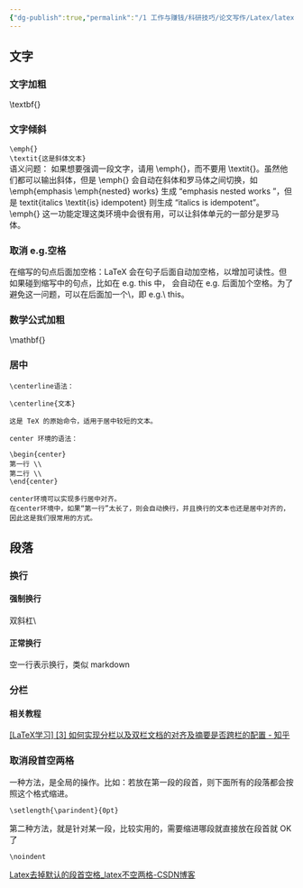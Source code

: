 ```yaml
---
{"dg-publish":true,"permalink":"/1 工作与赚钱/科研技巧/论文写作/Latex/latex文字段落/","title":"latex文字段落"}
---
```



## 文字
### 文字加粗  
\textbf{}  
### 文字倾斜
`\emph{}`  
`\textit{这是斜体文本}`  
语义问题： 如果想要强调一段文字，请用 \emph{}，而不要用 \textit{}。虽然他们都可以输出斜体，但是 \emph{} 会自动在斜体和罗马体之间切换，如 \emph{emphasis \emph{nested} works} 生成 “emphasis nested works ”，但是 textit{italics \textit{is} idempotent} 则生成 “italics is idempotent”。\emph{} 这一功能定理这类环境中会很有用，可以让斜体单元的一部分是罗马体。
### 取消 e.g.空格
在缩写的句点后面加空格：LaTeX 会在句子后面自动加空格，以增加可读性。但如果碰到缩写中的句点，比如在 e.g. this 中， 会自动在 e.g. 后面加个空格。为了避免这一问题，可以在后面加一个\，即 e.g.\ this。
### 数学公式加粗  
\mathbf{}
### 居中
```
\centerline语法：

\centerline{文本}

这是 TeX 的原始命令，适用于居中较短的文本。
```
```
center 环境的语法：

\begin{center}
第一行 \\
第二行 \\
\end{center}

center环境可以实现多行居中对齐。
在center环境中，如果“第一行”太长了，则会自动换行，并且换行的文本也还是居中对齐的，因此这是我们很常用的方式。
```
## 段落
### 换行
#### 强制换行
双斜杠\\
#### 正常换行
空一行表示换行，类似 markdown
### 分栏
#### 相关教程
[[LaTeX学习] [3] 如何实现分栏以及双栏文档的对齐及摘要是否跨栏的配置 - 知乎](https://zhuanlan.zhihu.com/p/597814052)
### 取消段首空两格
一种方法，是全局的操作。比如：若放在第一段的段首，则下面所有的段落都会按照这个格式缩进。
```
\setlength{\parindent}{0pt}
```
第二种方法，就是针对某一段，比较实用的，需要缩进哪段就直接放在段首就 OK 了
```
\noindent
```

[Latex去掉默认的段首空格\_latex不空两格-CSDN博客](https://blog.csdn.net/u010682375/article/details/79800882)